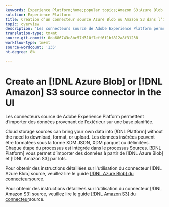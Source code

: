 ```yaml
---
keywords: Experience Platform;home;popular topics;Amazon S3;Azure Blob
solution: Experience Platform
title: Création d’un connecteur source Azure Blob ou Amazon S3 dans l’interface utilisateur
topic: overview
description: 'Les connecteurs source de Adobe Experience Platform permettent d’importer des données provenant de l’extérieur sur une base planifiée. '
translation-type: tm+mt
source-git-commit: 0da686743e8bc57d310f7eff6f1bf812a8f31238
workflow-type: tm+mt
source-wordcount: '135'
ht-degree: 8%

---
```



# Create an [!DNL Azure Blob] or [!DNL Amazon] S3 source connector in the UI

Les connecteurs source de Adobe Experience Platform permettent d’importer des données provenant de l’extérieur sur une base planifiée.

Cloud storage sources can bring your own data into [!DNL Platform] without the need to download, format, or upload. Les données insérées peuvent être formatées sous la forme XDM JSON, XDM parquet ou délimitées. Chaque étape du processus est intégrée dans le processus Sources. [!DNL Platform] vous permet d’importer des données à partir de [!DNL Azure Blob] et [!DNL Amazon S3] par lots.

Pour obtenir des instructions détaillées sur l&#39;utilisation du connecteur [!DNL Azure Blob] source, veuillez lire le guide [[!DNL Azure Blob] du connecteur](./blob.md)source.

Pour obtenir des instructions détaillées sur l&#39;utilisation du connecteur [!DNL Amazon S3] source, veuillez lire le guide [[!DNL Amazon S3] du connecteur](./blob.md)source.